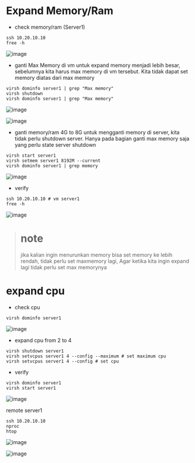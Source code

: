# Expand Memory/Ram
- check memory/ram (Server1)
```
ssh 10.20.10.10
free -h
```
![image](https://github.com/galihtw04/Libvirt-Terraform/assets/96242740/f25564a0-ed97-43a7-902b-a329e7b25211)


- ganti Max Memory di vm
untuk expand memory menjadi lebih besar, sebelumnya kita harus max memory di vm tersebut. Kita tidak dapat set memory diatas dari max memory
```
virsh dominfo server1 | grep "Max memory"
virsh shutdown
virsh dominfo server1 | grep "Max memory"
```
![image](https://github.com/galihtw04/Libvirt-Terraform/assets/96242740/6940ef2b-4cae-4151-bb23-8390662b1a71)

![image](https://github.com/galihtw04/Libvirt-Terraform/assets/96242740/0323d033-f355-4b5c-a09d-e1c1f7e04345)


- ganti memory/ram 4G to 8G
untuk mengganti memory di server, kita tidak perlu shutdown server. Hanya pada bagian ganti max memory saja yang perlu state server shutdown
```
virsh start server1
virsh setmem server1 8192M --current
virsh dominfo server1 | grep memory
```

![image](https://github.com/galihtw04/Libvirt-Terraform/assets/96242740/44ce4959-e975-4e7a-bba1-10d85af701e5)


- verify
```
ssh 10.20.10.10 # vm server1
free -h
```

![image](https://github.com/galihtw04/kvm-libvirt/assets/96242740/b79a2f09-ddb3-42ac-a119-b762edc9bc5c)

> # note
> jika kalian ingin menurunkan memory bisa set memory ke lebih rendah, tidak perlu set maxmemory lagi, Agar ketika kita ingin expand lagi tidak perlu set max memorynya

# expand cpu
- check cpu
```
virsh dominfo server1
```
![image](https://github.com/galihtw04/Libvirt-Terraform/assets/96242740/6cf27b8d-d9ea-4806-aa67-4b9c09c5140b)


- expand cpu from 2 to 4
```
virsh shutdown server1
virsh setvcpus server1 4 --config --maximum # set maximum cpu 
virsh setvcpus server1 4 --config # set cpu
```

- verify 
```
virsh dominfo server1
virsh start server1
```
![image](https://github.com/galihtw04/Libvirt-Terraform/assets/96242740/63551eae-845b-471b-a739-f8e61f2f8def)

remote server1
```
ssh 10.20.10.10
nproc
htop
```
![image](https://github.com/galihtw04/Libvirt-Terraform/assets/96242740/7f807af7-e8a6-470b-a7e4-f40e19e872ff)

![image](https://github.com/galihtw04/Libvirt-Terraform/assets/96242740/d6444d41-44ec-41fd-a11c-04ae076ff513)


